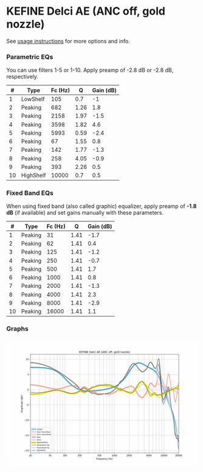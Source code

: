# KEFINE Delci AE (ANC off, gold nozzle)
See [usage instructions](https://github.com/jaakkopasanen/AutoEq#usage) for more options and info.

### Parametric EQs
You can use filters 1-5 or 1-10. Apply preamp of -2.8 dB or -2.8 dB, respectively.

|   # | Type      |   Fc (Hz) |    Q |   Gain (dB) |
|-----|-----------|-----------|------|-------------|
|   1 | LowShelf  |       105 | 0.7  |        -1   |
|   2 | Peaking   |       682 | 1.26 |         1.8 |
|   3 | Peaking   |      2158 | 1.97 |        -1.5 |
|   4 | Peaking   |      3598 | 1.82 |         4.6 |
|   5 | Peaking   |      5993 | 0.59 |        -2.4 |
|   6 | Peaking   |        67 | 1.55 |         0.8 |
|   7 | Peaking   |       142 | 1.77 |        -1.3 |
|   8 | Peaking   |       258 | 4.05 |        -0.9 |
|   9 | Peaking   |       393 | 2.26 |         0.5 |
|  10 | HighShelf |     10000 | 0.7  |         0.5 |

### Fixed Band EQs
When using fixed band (also called graphic) equalizer, apply preamp of **-1.8 dB** (if available) and set gains manually with these parameters.

|   # | Type    |   Fc (Hz) |    Q |   Gain (dB) |
|-----|---------|-----------|------|-------------|
|   1 | Peaking |        31 | 1.41 |        -1.7 |
|   2 | Peaking |        62 | 1.41 |         0.4 |
|   3 | Peaking |       125 | 1.41 |        -1.2 |
|   4 | Peaking |       250 | 1.41 |        -0.7 |
|   5 | Peaking |       500 | 1.41 |         1.7 |
|   6 | Peaking |      1000 | 1.41 |         0.8 |
|   7 | Peaking |      2000 | 1.41 |        -1.3 |
|   8 | Peaking |      4000 | 1.41 |         2.3 |
|   9 | Peaking |      8000 | 1.41 |        -2.9 |
|  10 | Peaking |     16000 | 1.41 |         1.1 |

### Graphs
![](./KEFINE%20Delci%20AE%20(ANC%20off,%20gold%20nozzle).png)
